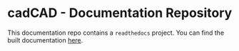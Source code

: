 # cadCAD - Documentation Repository
This documentation repo contains a `readthedocs` project. You can find the built documentation [here](https://cadcad.readthedocs.io).
